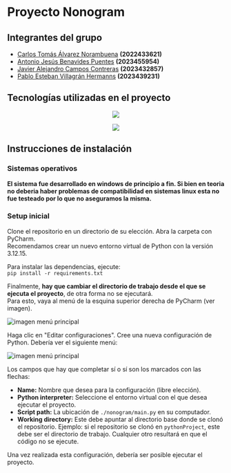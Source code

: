 # Proyecto Nonogram

## Integrantes del grupo
- [Carlos Tomás Álvarez Norambuena](https://github.com/Karantooo)  **(2022433621)**
- [Antonio Jesús Benavides Puentes](https://github.com/AntoCreed777) **(2023455954)**
- [Javier Alejandro Campos Contreras](https://github.com/huebitoo) **(2023432857)**
- [Pablo Esteban Villagrán Hermanns](https://github.com/Pvilla14) **(2023439231)**

## Tecnologías utilizadas en el proyecto
<p align="center">
  <a href="https://skillicons.dev">
    <img src="https://skillicons.dev/icons?i=git,github,pycharm&perline=12" />
  </a>
</p>
<p align="center">
  <a href="https://skillicons.dev">
    <img src="https://skillicons.dev/icons?i=python&perline=12" />
  </a>
</p>

## Instrucciones de instalación


### Sistemas operativos

**El sistema fue desarrollado en windows de principio a fin. Si bien en teoria no deberia haber problemas de compatibilidad en sistemas linux esta no fue testeado por lo que no aseguramos la misma.**

### Setup inicial
Clone el repositorio en un directorio de su elección. Abra la carpeta con PyCharm.  
Recomendamos crear un nuevo entorno virtual de Python con la versión 3.12.15.

Para instalar las dependencias, ejecute:  
```pip install -r requirements.txt```

Finalmente, **hay que cambiar el directorio de trabajo desde el que se ejecuta el proyecto**, de otra forma no se ejecutará.  
Para esto, vaya al menú de la esquina superior derecha de PyCharm (ver imagen).

![imagen menú principal](imagenes_readme/imagen_proyecto.png)

Haga clic en "Editar configuraciones". Cree una nueva configuración de Python. Debería ver el siguiente menú:

![imagen menú principal](imagenes_readme/Menu_pycharm.png)

Los campos que hay que completar sí o sí son los marcados con las flechas:

- **Name:** Nombre que desea para la configuración (libre elección).  
- **Python interpreter:** Seleccione el entorno virtual con el que desea ejecutar el proyecto.  
- **Script path:** La ubicación de `./nonogram/main.py` en su computador.  
- **Working directory:** Este debe apuntar al directorio base donde se clonó el repositorio. Ejemplo: si el repositorio se clonó en `pythonProject`, este debe ser el directorio de trabajo. Cualquier otro resultará en que el código no se ejecute.

Una vez realizada esta configuración, debería ser posible ejecutar el proyecto.
